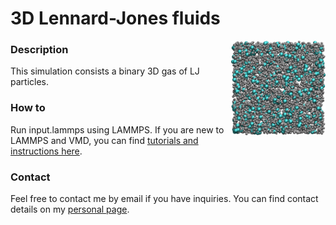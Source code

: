 # 3D Lennard-Jones fluids

<img align="right" width="30%" src="3D-lj.jpg">

### Description

This simulation consists a binary 3D gas of LJ particles.

### How to

Run input.lammps using LAMMPS. If you are new to LAMMPS and VMD, you can find [tutorials and instructions here](https://lammpstutorials.github.io/).

### Contact

Feel free to contact me by email if you have inquiries. You can find contact details on my [personal page](https://simongravelle.github.io/).
